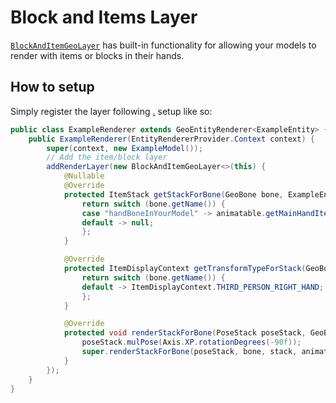 # Block and Items Layer

[`BlockAndItemGeoLayer`](https://github.com/AzureDoom/AzureLib/blob/1.20/Fabric/src/main/java/mod/azure/azurelib/renderer/layer/ItemArmorGeoLayer.java) has built-in functionality for allowing your models to render with items or blocks in their hands.

## How to setup

Simply register the layer following [.](./ "mention") setup like so:

```java
public class ExampleRenderer extends GeoEntityRenderer<ExampleEntity> {
	public ExampleRenderer(EntityRendererProvider.Context context) {
		super(context, new ExampleModel());
		// Add the item/block layer
		addRenderLayer(new BlockAndItemGeoLayer<>(this) {
			@Nullable
			@Override
			protected ItemStack getStackForBone(GeoBone bone, ExampleEntity animatable) {
				return switch (bone.getName()) {
				case "handBoneInYourModel" -> animatable.getMainHandItem();
				default -> null;
				};
			}

			@Override
			protected ItemDisplayContext getTransformTypeForStack(GeoBone bone, ItemStack stack, ExampleEntity animatable) {
				return switch (bone.getName()) {
				default -> ItemDisplayContext.THIRD_PERSON_RIGHT_HAND;
				};
			}

			@Override
			protected void renderStackForBone(PoseStack poseStack, GeoBone bone, ItemStack stack, ExampleEntity animatable, MultiBufferSource bufferSource, float partialTick, int packedLight, int packedOverlay) {
				poseStack.mulPose(Axis.XP.rotationDegrees(-90f));
				super.renderStackForBone(poseStack, bone, stack, animatable, bufferSource, partialTick, packedLight, packedOverlay);
			}
		});
	}
}
```

